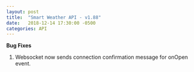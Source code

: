 ```yaml
---
layout: post
title:  "Smart Weather API - v1.88"
date:   2018-12-14 17:30:00 -0500
categories: API
---
```


**Bug Fixes**
1. Websocket now sends connection confirmation message for onOpen event.
